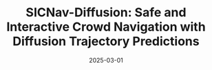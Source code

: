 ---
title: "SICNav-Diffusion: Safe and Interactive Crowd Navigation with Diffusion Trajectory Predictions"
collection: publications
category: manuscripts
permalink: /publication/sicnav
excerpt: ''
date: 2025-03-01
venue: 'Robotics and Automation Letter (RA-L), 2025'
paperurl: 'https://ieeexplore.ieee.org/abstract/document/11068142'
link: 'https://ieeexplore.ieee.org/abstract/document/11068142'
citation: ''
show: true
header:
  teaser: "publications/sicnav.gif"
---